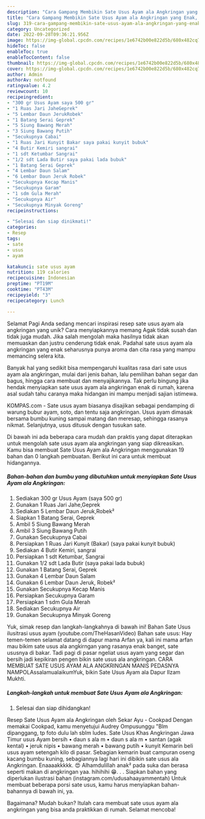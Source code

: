 ```yaml
---
description: "Cara Gampang Membikin Sate Usus Ayam ala Angkringan yang Enak, Sempurna"
title: "Cara Gampang Membikin Sate Usus Ayam ala Angkringan yang Enak, Sempurna"
slug: 319-cara-gampang-membikin-sate-usus-ayam-ala-angkringan-yang-enak-sempurna
category: Uncategorized
date: 2022-09-28T09:36:21.956Z
image: https://img-global.cpcdn.com/recipes/1e6742b00e822d5b/680x482cq70/sate-usus-ayam-ala-angkringan-foto-resep-utama.jpg
hideToc: false
enableToc: true
enableTocContent: false
thumbnail: https://img-global.cpcdn.com/recipes/1e6742b00e822d5b/680x482cq70/sate-usus-ayam-ala-angkringan-foto-resep-utama.jpg
cover: https://img-global.cpcdn.com/recipes/1e6742b00e822d5b/680x482cq70/sate-usus-ayam-ala-angkringan-foto-resep-utama.jpg
author: Admin
authorAv: notfound
ratingvalue: 4.2
reviewcount: 10
recipeingredient:
- "300 gr Usus Ayam saya 500 gr"
- "1 Ruas Jari JaheGeprek"
- "5 Lembar Daun JerukRobek"
- "1 Batang Serai Geprek"
- "5 Siung Bawang Merah"
- "3 Siung Bawang Putih"
- "Secukupnya Cabai"
- "1 Ruas Jari Kunyit Bakar saya pakai kunyit bubuk"
- "4 Butir Kemiri sangrai"
- "1 sdt Ketumbar Sangrai"
- "1/2 sdt Lada Butir saya pakai lada bubuk"
- "1 Batang Serai Geprek"
- "4 Lembar Daun Salam"
- "6 Lembar Daun Jeruk Robek"
- "Secukupnya Kecap Manis"
- "Secukupnya Garam"
- "1 sdm Gula Merah"
- "Secukupnya Air"
- "Secukupnya Minyak Goreng"
recipeinstructions:

- "Selesai dan siap dinikmati!"
categories:
- Resep
tags:
- sate
- usus
- ayam

katakunci: sate usus ayam 
nutrition: 119 calories
recipecuisine: Indonesian
preptime: "PT19M"
cooktime: "PT43M"
recipeyield: "3"
recipecategory: Lunch

---
```



Selamat Pagi Anda sedang mencari inspirasi resep sate usus ayam ala angkringan yang unik? Cara menyiapkannya memang Agak tidak susah dan tidak juga mudah. Jika salah mengolah maka hasilnya tidak akan memuaskan dan justru cenderung tidak enak. Padahal sate usus ayam ala angkringan yang enak seharusnya punya aroma dan cita rasa yang mampu memancing selera kita.


Banyak hal yang sedikit bisa mempengaruhi kualitas rasa dari sate usus ayam ala angkringan, mulai dari jenis bahan, lalu pemilihan bahan segar dan bagus, hingga cara membuat dan menyajikannya. Tak perlu bingung jika hendak menyiapkan sate usus ayam ala angkringan enak di rumah, karena asal sudah tahu caranya maka hidangan ini mampu menjadi sajian istimewa.

KOMPAS.com - Sate usus ayam biasanya disajikan sebagai pendamping di warung bubur ayam, soto, dan tentu saja angkringan. Usus ayam dimasak bersama bumbu kuning sampai matang dan meresap, sehingga rasanya nikmat. Selanjutnya, usus ditusuk dengan tusukan sate.


Di bawah ini ada beberapa cara mudah dan praktis yang dapat diterapkan untuk mengolah sate usus ayam ala angkringan yang siap dikreasikan. Kamu bisa membuat Sate Usus Ayam ala Angkringan menggunakan 19 bahan dan 0 langkah pembuatan. Berikut ini cara untuk membuat hidangannya.

<!--inarticleads1-->

##### Bahan-bahan dan bumbu yang dibutuhkan untuk menyiapkan Sate Usus Ayam ala Angkringan:

1. Sediakan 300 gr Usus Ayam (saya 500 gr)
1. Gunakan 1 Ruas Jari Jahe,Geprek
1. Sediakan 5 Lembar Daun Jeruk,Robek²
1. Siapkan 1 Batang Serai, Geprek
1. Ambil 5 Siung Bawang Merah
1. Ambil 3 Siung Bawang Putih
1. Gunakan Secukupnya Cabai
1. Persiapkan 1 Ruas Jari Kunyit (Bakar) (saya pakai kunyit bubuk)
1. Sediakan 4 Butir Kemiri, sangrai
1. Persiapkan 1 sdt Ketumbar, Sangrai
1. Gunakan 1/2 sdt Lada Butir (saya pakai lada bubuk)
1. Gunakan 1 Batang Serai, Geprek
1. Gunakan 4 Lembar Daun Salam
1. Gunakan 6 Lembar Daun Jeruk, Robek²
1. Gunakan Secukupnya Kecap Manis
1. Persiapkan Secukupnya Garam
1. Persiapkan 1 sdm Gula Merah
1. Sediakan Secukupnya Air
1. Gunakan Secukupnya Minyak Goreng


Yuk, simak resep dan langkah-langkahnya di bawah ini! Bahan Sate Usus ilusitrasi usus ayam (youtube.com/TheHasanVideo) Bahan sate usus: Hay temen-temen selamat datang di dapur mama Arfan ya, kali ini mama arfan mau bikim sate usus ala angkirngan yang rasanya enak banget, sate ususnya di bakar. Tadi pagi di pasar ngeliat usus ayam yang segar dan bersih jadi kepikiran pengen bikin sate usus ala angkringan. CARA MEMBUAT SATE USUS AYAM ALA ANGKRINGAN MANIS PEDASNYA NAMPOLAssalamualaikumYuk, bikin Sate Usus Ayam ala Dapur Ilzam Mukhti. 

<!--inarticleads2-->

##### Langkah-langkah untuk membuat Sate Usus Ayam ala Angkringan:


1. Selesai dan siap dihidangkan!

Resep Sate Usus Ayam ala Angkringan oleh Sekar Ayu - Cookpad Dengan memakai Cookpad, kamu menyetujui Audrey Ompusunggu &#34;Blm dipanggang, tp foto dulu lah sblm ludes. Sate Usus Khas Angkringan Jawa Timur usus Ayam bersih • daun s ala m • daun s ala m • santan (agak kental) • jeruk nipis • bawang merah • bawang putih • kunyit Kemarin beli usus ayam setengah kilo di pasar. Sebagian kemarin buat campuran oseng kacang bumbu kuning, sebagiannya lagi hari ini dibikin sate usus ala Angkringan. Enaaaakkkkk. 😍 Alhamdulillah anak² pada suka dan berasa seperti makan di angkringan yaa. hihihihi 😁. . . Siapkan bahan yang diperlukan ilustrasi bahan (instagram.com/udusahaayammentah) Untuk membuat beberapa porsi sate usus, kamu harus menyiapkan bahan-bahannya di bawah ini, ya. 

Bagaimana? Mudah bukan? Itulah cara membuat sate usus ayam ala angkringan yang bisa anda praktikkan di rumah. Selamat mencoba!
